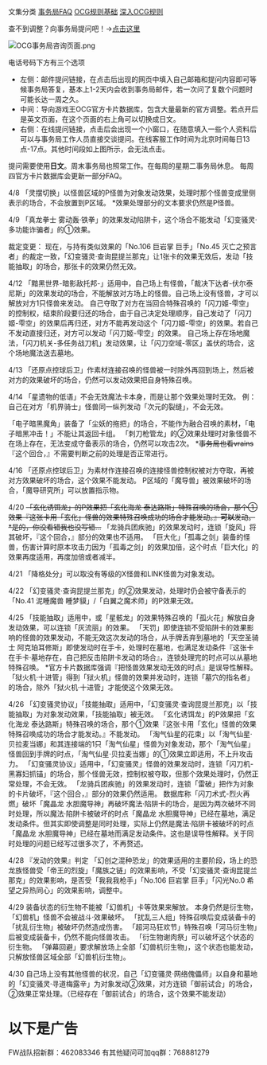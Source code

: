 文集分类
[事务局FAQ](http://www.jianshu.com/nb/10161162)
[OCG规则基础](http://www.jianshu.com/nb/10378886)
[深入OCG规则](http://www.jianshu.com/nb/3903431)

查不到调整？向事务局提问吧！→[点击这里](http://www.yugioh-card.com/japan/support/)

![OCG事务局咨询页面.png](http://upload-images.jianshu.io/upload_images/1898522-91e01ac73392218c.png?imageMogr2/auto-orient/strip%7CimageView2/2/w/1240)

电话号码下方有三个选项

- 左侧：邮件提问链接，在点击后出现的网页中填入自己邮箱和提问内容即可等候事务局答复，基本上1-2天内会收到事务局邮件，若一次问了复数个问题时可能长达一周之久。
- 中间：导向游戏王OCG官方卡片数据库，包含大量最新的官方调整。若点开后是英文页面，在这个页面的右上角可以切换成日文。
- 右侧：在线提问链接，点击后会出现一个小窗口，在随意填入一些个人资料后可以与事务局工作人员直接交谈提问。在线客服工作时间为北京时间每日13点-17点。其他时间段如上图所示，会无法点击。

提问需要使用**日文**。周末事务局也照常工作。在每周的星期二事务局休息。
每周四官方卡片数据库会更新一部分FAQ。

4/8
「灵摆切换」以怪兽区域的P怪兽为对象发动效果，处理时那个怪兽变成里侧表示的场合，不会放置到P区域。
*效果处理部分的文本要求仍然是P怪兽。

4/9
「真龙拳士 雾动轰·铁拳」的效果发动陷阱卡，这个场合不能发动「幻变骚灵·多功能诈骗者」的①效果。

裁定变更：
现在，与持有类似效果的「No.106 巨岩掌 巨手」「No.45 灭亡之预言者」的裁定一致，「幻变骚灵·查询昆提兰那克」让1张卡的效果无效后，发动「技能抽取」的场合，那张卡的效果仍然无效。

4/12
「黯黑世界-暗影敌托邦-」适用中，自己场上有怪兽，「裁决下达者-伏尔泰尼斯」的效果发动的场合，不能解放对方场上的怪兽。自己场上没有怪兽，才可以解放对方1只怪兽来发动。
自己夺取了对方在当回合特殊召唤的「闪刀姬-雫空」的控制权，结束阶段要归还的场合，由于自己决定处理顺序，自己发动了「闪刀姬-雫空」的效果后再归还，对方不能再发动这个「闪刀姬-雫空」的效果。若自己不发动直接归还，对方可以发动「闪刀姬-雫空」的效果。
自己场上存在场地魔法，「闪刀机关-多任务战刀机」发动效果，让「闪刀空域-零区」盖伏的场合，这个场地魔法送去墓地。

4/13
「还原点控球后卫」作素材连接召唤的怪兽被一时除外再回到场上，然后被对方的效果破坏的场合，仍然可以发动效果把自身特殊召唤。

4/14
「星遗物的低语」不会无效魔法卡本身，而是让那个效果处理时无效。
例：自己在对方「机界骑士」怪兽同一纵列发动「次元的裂缝」，不会无效。

「电子暗黑魔角」装备了「尘妖的拖把」的场合，不能作为融合召唤的素材，「电子暗黑冲击！」不能让其返回卡组。
「刺刀枪管龙」的②效果处理时对象怪兽不在场上存在，无法变成守备表示的场合，仍然可以攻击2次。
*~~事务局也看vrains~~『这个回合，』不需要判断之前的处理是否正常进行。

4/16
「还原点控球后卫」为素材作连接召唤的连接怪兽控制权被对方夺取，再被对方效果破坏的场合，这个效果不能发动。
P区域的「魔导兽」被效果破坏的场合，「魔导研究所」可以放置指示物。

4/20
~~「玄化诱饵龙」的P效果把「玄化海龙 泰达路斯」特殊召唤的场合，那个①效果『这张卡用「玄化」怪兽的效果特殊召唤成功的场合才能发动。』**可以**发动。
*是的，你没看错我也没写错...~~
「龙骑兵团疾驰」的效果发动时，连锁「旋风」将其破坏，『这个回合，』部分的效果也不适用。
「巨大化」「孤毒之剑」装备的怪兽，伤害计算时原本攻击力因为「孤毒之剑」的效果加倍，这个时点「巨大化」的效果再度适用，再度加倍或者减半。

4/21
「降格处分」可以取没有等级的X怪兽和LINK怪兽为对象发动。

4/22
「幻变骚灵·查询昆提兰那克」的②效果发动，处理时仍会被守备表示的「No.41 泥睡魔兽 睡梦貘」/「白翼之魔术师」的P效果无效。

4/25
「技能抽取」适用中，或「星骸龙」的效果特殊召唤的「孤火花」解放自身发动效果，可以连锁「灰流丽」的效果。
「天罚」即使连锁不受陷阱卡的效果影响的怪兽的效果发动，不能无效这次发动的场合，从手牌丢弃到墓地的「天空圣骑士 阿克珀耳修斯」即使发动时在手卡，处理时在墓地，也满足发动条件『这张卡在手卡·墓地存在，自己把反击陷阱卡发动的场合』，连锁处理完的时点可以从墓地特殊召唤。
*官方卡片数据库强调『把怪兽效果发动无效的时点』是误导性解释。
「狱火机·十进管」得到「狱火机」怪兽的效果并发动时，连锁「墓穴的指名者」的场合，除外「狱火机·十进管」才能使这个效果无效。

4/26
「幻变骚灵协议」「技能抽取」适用中，「幻变骚灵·查询昆提兰那克」以「技能抽取」为对象发动效果，「技能抽取」被无效。
「玄化诱饵龙」的P效果把「玄化海龙 泰达路斯」特殊召唤的场合，那个①效果『这张卡用「玄化」怪兽的效果特殊召唤成功的场合才能发动。』不能发动。
「淘气仙星的花束」以「淘气仙星·贝拉麦当娜」和其连接端的1只「淘气仙星」怪兽为对象发动，那个「淘气仙星」怪兽回到手牌的时点，「淘气仙星·贝拉麦当娜」的①效果立即适用，不上升攻击力。
「幻变骚灵协议」适用中，「幻变骚灵」怪兽的效果发动时，连锁「闪刀机-黑寡妇抓锚」的场合，那个怪兽无效，控制权被夺取，但那个效果处理时，仍然正常处理，不会无效。
「龙骑兵团疾驰」的效果发动时，连锁「雷破」把作为对象的卡片破坏，『这个回合，』部分的效果仍然适用。
数据库称「闪刀术式-烈火再燃」破坏「魔晶龙 水胆魔导神」再破坏魔法·陷阱卡的场合，是因为两次破坏不同时处理，所以魔法·陷阱卡被破坏的时点「魔晶龙 水胆魔导神」已经在墓地，满足发动条件。但其实即使调整是同时处理，实际上仍然是魔法·陷阱卡被破坏的时点「魔晶龙 水胆魔导神」已经在墓地而满足发动条件。这也是误导性解释。关于同时处理的问题已经写过很多次了，不再赘述。

4/28
『发动的效果』判定
「幻创之混种恐龙」的效果适用的主要阶段，场上的恐龙族怪兽受「帝王的烈旋」「魔族之链」的效果影响，不受「幻变骚灵·查询昆提兰那克」的效果影响，是否受「我我我枪手」「No.106 巨岩掌 巨手」「闪光No.0 希望之异热同心」的效果影响，调整中。

4/29
装备状态的衍生物不能被「幻兽机」卡等效果来解放。
本身仍然是衍生物，「幻兽机」怪兽不会被战斗·效果破坏。
「扰乱三人组」特殊召唤后变成装备卡的「扰乱衍生物」被破坏仍然造成伤害。
「超河马狂欢节」特殊召唤「河马衍生物」后被变成装备卡，仍然不能向怪兽攻击。
「衍生物谢肉祭」可以破坏这个状态的衍生物。
「弹幕回避」要求解放场上全部「幻兽机衍生物」，这个状态也能发动，只解放怪兽区域全部「幻兽机衍生物」。

4/30
自己场上没有其他怪兽的状况，自己「幻变骚灵·网络傀儡师」以自身和墓地的「幻变骚灵·寻道梅露辛」为对象发动②效果，对方连锁「御前试合」的场合，②效果正常处理。（已经存在「御前试合」的场合，这个效果不能发动）

# 以下是广告
FW战队招新群：462083346
有其他疑问可加qq群：768881279
